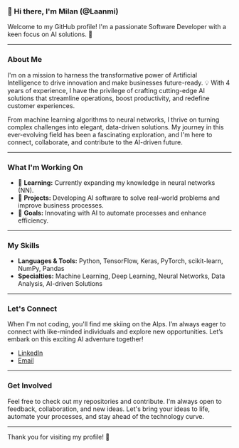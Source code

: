 ### 👋 Hi there, I'm Milan (@Laanmi)

Welcome to my GitHub profile! I'm a passionate Software Developer with a keen focus on AI solutions. 🤖

---

### About Me

I'm on a mission to harness the transformative power of Artificial Intelligence to drive innovation and make businesses future-ready. 💡 With 4 years of experience, I have the privilege of crafting cutting-edge AI solutions that streamline operations, boost productivity, and redefine customer experiences. 

From machine learning algorithms to neural networks, I thrive on turning complex challenges into elegant, data-driven solutions. My journey in this ever-evolving field has been a fascinating exploration, and I'm here to connect, collaborate, and contribute to the AI-driven future.

---

### What I'm Working On

- 🌱 **Learning:** Currently expanding my knowledge in neural networks (NN).
- 💼 **Projects:** Developing AI software to solve real-world problems and improve business processes.
- 🚀 **Goals:** Innovating with AI to automate processes and enhance efficiency.

---

### My Skills

- **Languages & Tools:** Python, TensorFlow, Keras, PyTorch, scikit-learn, NumPy, Pandas
- **Specialties:** Machine Learning, Deep Learning, Neural Networks, Data Analysis, AI-driven Solutions

---

### Let's Connect

When I'm not coding, you'll find me skiing on the Alps. I’m always eager to connect with like-minded individuals and explore new opportunities. Let’s embark on this exciting AI adventure together!

- [LinkedIn](https://www.linkedin.com/in/itslanmi/)
- [Email](mailto:milan.momcilovic03@gmail.com)

---

### Get Involved

Feel free to check out my repositories and contribute. I'm always open to feedback, collaboration, and new ideas. Let's bring your ideas to life, automate your processes, and stay ahead of the technology curve.

---

Thank you for visiting my profile! 🙌
